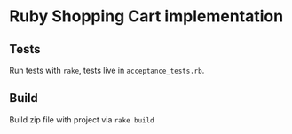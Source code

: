 # Ruby Shopping Cart implementation

## Tests

Run tests with `rake`, tests live in `acceptance_tests.rb`.

## Build

Build zip file with project via `rake build`
